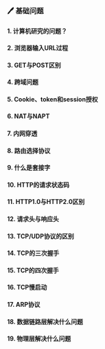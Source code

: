 ### :pen: 基础问题

#### 1. 计算机研究的问题？

#### 2. 浏览器输入URL过程

#### 3. GET与POST区别

#### 4. 跨域问题

#### 5. Cookie、token和session授权

#### 6. NAT与NAPT

#### 7. 内网穿透

#### 8. 路由选择协议

#### 9. 什么是套接字

#### 10. HTTP的请求状态码

#### 11. HTTP1.0与HTTP2.0区别

#### 12. 请求头与响应头

#### 13. TCP/UDP协议的区别

#### 14. TCP的三次握手

#### 15. TCP的四次握手

#### 16. TCP慢启动

#### 17. ARP协议

#### 18. 数据链路层解决什么问题

#### 19. 物理层解决什么问题
